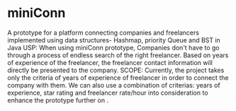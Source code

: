 # miniConn
A prototype for a platform connecting companies and freelancers implemented using data structures- Hashmap, priority Queue and  BST in Java
USP: When using miniConn prototype, Companies don't have to go through a process of endless search of the right freelancer. Based on years of experience of the freelancer, the freelancer contact information will directly be presented to the company.
SCOPE: Currently, the project takes only the criteria of years of experience of freelancer in order to connect the company with them. We can also use a combination of criterias: years of experience, star rating and freelancer rate/hour into consideration to enhance the prototype further on .
